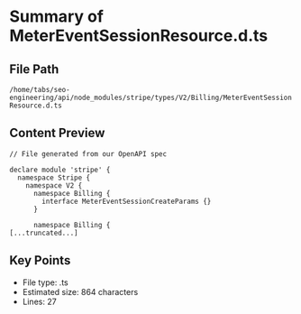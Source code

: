 # Summary of MeterEventSessionResource.d.ts
  
## File Path
`/home/tabs/seo-engineering/api/node_modules/stripe/types/V2/Billing/MeterEventSessionResource.d.ts`

## Content Preview
```
// File generated from our OpenAPI spec

declare module 'stripe' {
  namespace Stripe {
    namespace V2 {
      namespace Billing {
        interface MeterEventSessionCreateParams {}
      }

      namespace Billing {
[...truncated...]
```

## Key Points
- File type: .ts
- Estimated size: 864 characters
- Lines: 27
